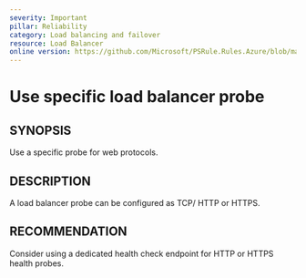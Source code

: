 ```yaml
---
severity: Important
pillar: Reliability
category: Load balancing and failover
resource: Load Balancer
online version: https://github.com/Microsoft/PSRule.Rules.Azure/blob/main/docs/rules/en/Azure.LB.Probe.md
---
```


# Use specific load balancer probe

## SYNOPSIS

Use a specific probe for web protocols.

## DESCRIPTION

A load balancer probe can be configured as TCP/ HTTP or HTTPS.

## RECOMMENDATION

Consider using a dedicated health check endpoint for HTTP or HTTPS health probes.
